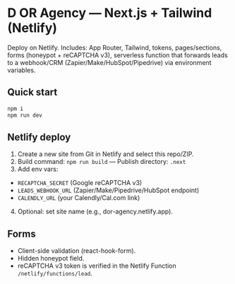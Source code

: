 # D OR Agency — Next.js + Tailwind (Netlify)

Deploy on Netlify. Includes: App Router, Tailwind, tokens, pages/sections, forms (honeypot + reCAPTCHA v3),
serverless function that forwards leads to a webhook/CRM (Zapier/Make/HubSpot/Pipedrive) via environment variables.

## Quick start
```bash
npm i
npm run dev
```

## Netlify deploy
1) Create a new site from Git in Netlify and select this repo/ZIP.
2) Build command: `npm run build` — Publish directory: `.next`
3) Add env vars:
- `RECAPTCHA_SECRET` (Google reCAPTCHA v3)
- `LEADS_WEBHOOK_URL` (Zapier/Make/Pipedrive/HubSpot endpoint)
- `CALENDLY_URL` (your Calendly/Cal.com link)
4) Optional: set site name (e.g., dor-agency.netlify.app).

## Forms
- Client-side validation (react-hook-form).
- Hidden honeypot field.
- reCAPTCHA v3 token is verified in the Netlify Function `/netlify/functions/lead`.
